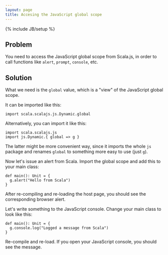 ```yaml
---
layout: page
title: Accesing the JavaScript global scope
---
```

{% include JB/setup %}

## Problem

You need to access the JavaScript global scope from Scala.js, in order to call functions like `alert`, `prompt`, `console`, etc.

## Solution

What we need is the `global` value, which is a "view" of the JavaScript global scope.

It can be imported like this:

    import scala.scalajs.js.Dynamic.global

Alternatively, you can import it like this:

    import scala.scalajs.js
    import js.Dynamic.{ global => g }

The latter might be more convenient way, since it imports the whole `js` package and renames `global` to something more easy to use (just `g`).

Now let's issue an alert from Scala. Import the global scope and add this to your main class:

    def main(): Unit = {
      g.alert("Hello from Scala")
    }

After re-compiling and re-loading the host page, you should see the corresponding browser alert.

Let's write something to the JavaScript console. Change your main class to look like this:

    def main(): Unit = {
      g.console.log("Logged a message from Scala")
    }

Re-compile and re-load. If you open your JavaScript console, you should see the message.